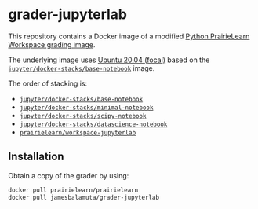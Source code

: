 # grader-jupyterlab

This repository contains a Docker image of a modified [Python PrairieLearn Workspace grading image](https://github.com/PrairieLearn/PrairieLearn/tree/d4b18e0ca301eb98bd90764e5f90892cea3841a1/workspaces/jupyterlab).

The underlying image uses [Ubuntu 20.04 (focal)](https://hub.docker.com/_/ubuntu/?tab=tags&name=focal) based on the [`jupyter/docker-stacks/base-notebook`](https://github.com/jupyter/docker-stacks/blob/main/base-notebook/Dockerfile#L6) image.

The order of stacking is: 

- [`jupyter/docker-stacks/base-notebook`](https://github.com/jupyter/docker-stacks/blob/main/base-notebook/Dockerfile)
- [`jupyter/docker-stacks/minimal-notebook`](https://github.com/jupyter/docker-stacks/blob/main/minimal-notebook/Dockerfile)
- [`jupyter/docker-stacks/scipy-notebook`](https://github.com/jupyter/docker-stacks/blob/main/scipy-notebook/Dockerfile)
- [`jupyter/docker-stacks/datascience-notebook`](https://github.com/jupyter/docker-stacks/blob/main/datascience-notebook/Dockerfile)
- [`prairielearn/workspace-jupyterlab`](https://github.com/PrairieLearn/PrairieLearn/tree/d4b18e0ca301eb98bd90764e5f90892cea3841a1/workspaces/jupyterlab)

## Installation

Obtain a copy of the grader by using: 

```sh
docker pull prairielearn/prairielearn
docker pull jamesbalamuta/grader-jupyterlab
```
